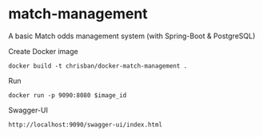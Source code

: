# match-management
A basic Match odds management system (with Spring-Boot & PostgreSQL)

Create Docker image
```
docker build -t chrisban/docker-match-management .
```

Run
```
docker run -p 9090:8080 $image_id
```

Swagger-UI
```
http://localhost:9090/swagger-ui/index.html
```
